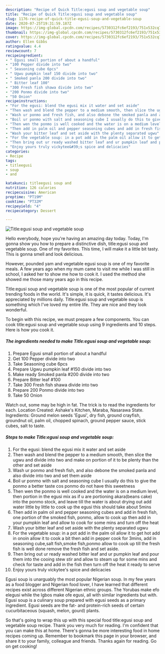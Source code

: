```yaml
---
description: "Recipe of Quick Title:egusi soup and vegetable soup"
title: "Recipe of Quick Title:egusi soup and vegetable soup"
slug: 1176-recipe-of-quick-title-egusi-soup-and-vegetable-soup
date: 2020-07-25T19:31:59.187Z
image: https://img-global.cpcdn.com/recipes/5730312fc6ef2193/751x532cq70/titleegusi-soup-and-vegetable-soup-recipe-main-photo.jpg
thumbnail: https://img-global.cpcdn.com/recipes/5730312fc6ef2193/751x532cq70/titleegusi-soup-and-vegetable-soup-recipe-main-photo.jpg
cover: https://img-global.cpcdn.com/recipes/5730312fc6ef2193/751x532cq70/titleegusi-soup-and-vegetable-soup-recipe-main-photo.jpg
author: Ellen Gibbs
ratingvalue: 4.4
reviewcount: 7
recipeingredient:
- " Egusi small portion of about a handful"
- "100 Pepper divide into two"
- " Seasoning cube 6pcs"
- " Ugwu pumpkin leaf 150 divide into two"
- " Smoked panla 200 divide into two"
- " Bitter leaf 100"
- "300 Fresh fish shawa divide into two"
- "200 Ponmo divide into two"
- "50 Onion"
recipeinstructions:
- "For the egusi: blend the egusi mix it water and set aside"
- "Then wash and blend the pepper to a medium smooth, then slice the ugwu and divide into two and make on portion of it to be plenty than the other and set aside"
- "Wash ur ponmo and fresh fish, and also debone the smoked panla and also divide into two and set them aside"
- "Boil ur ponmo with salt and seasoning cube I usually do this to give the ponmo a better taste cos ponmo do not have this sweetness"
- "Then wen the ponmo is well cooked and the water is on a medium level, then portion in the egusi mix as if u are portioning akara(beans cake) into the ponmo stock, and leave till the water is about drying out add water little by little to cook up the egusi this should take about 5mins"
- "Then add in palm oil and pepper seasoning cubes and add in fresh fish, one portion of the smoked fish, ponmo, allow to cook up then add in your pumpkin leaf and allow to cook for some mins and turn off the heat"
- "Wash your bitter leaf and set aside with the plenty separated ugwu"
- "For the vegetable soup: in a pot add in the palm oil allow it to get hot add in onoin allow it to cook a bit then add in pepper cook for 3mins, add in seasoning cube,salt fish,smoke fish,ponmo allow to cook up till the fresh fish is well done remove the fresh fish and set aside."
- "Then bring out ur ready washed bitter leaf and ur pumpkin leaf and pour them into the cooing stew stir and allow to steam up for some mins and check for taste and add in the fish then turn off the heat it ready to serve"
- "Enjoy yours truly vickytee&#39;s spice and delicacies"
categories:
- Recipe
tags:
- titleegusi
- soup
- and

katakunci: titleegusi soup and 
nutrition: 126 calories
recipecuisine: American
preptime: "PT19M"
cooktime: "PT32M"
recipeyield: "4"
recipecategory: Dessert

---
```



![Title:egusi soup and vegetable soup](https://img-global.cpcdn.com/recipes/5730312fc6ef2193/751x532cq70/titleegusi-soup-and-vegetable-soup-recipe-main-photo.jpg)

Hello everybody, hope you're having an amazing day today. Today, I'm gonna show you how to prepare a distinctive dish, title:egusi soup and vegetable soup. One of my favorites. This time, I will make it a little bit tasty. This is gonna smell and look delicious.

However, pounded yam and vegetable egusi soup is one of my favorite meals. A few years ago when my mum came to visit me while I was still in school, I asked her to show me how to cook it. I used the method she showed me those many years ago in this recipe.

Title:egusi soup and vegetable soup is one of the most popular of current trending foods in the world. It's simple, it is quick, it tastes delicious. It's appreciated by millions daily. Title:egusi soup and vegetable soup is something which I've loved my entire life. They are nice and they look wonderful.


To begin with this recipe, we must prepare a few components. You can cook title:egusi soup and vegetable soup using 9 ingredients and 10 steps. Here is how you cook it.

<!--inarticleads1-->

##### The ingredients needed to make Title:egusi soup and vegetable soup:

1. Prepare  Egusi small portion of about a handful
1. Get 100 Pepper divide into two
1. Take  Seasoning cube 6pcs
1. Prepare  Ugwu pumpkin leaf #150 divide into two
1. Make ready  Smoked panla #200 divide into two
1. Prepare  Bitter leaf #100
1. Take 300 Fresh fish shawa divide into two
1. Prepare 200 Ponmo divide into two
1. Take 50 Onion


Watch out, some may be high in fat. The trick is to read the ingredients for each. Location Created: Ashake&#39;s Kitchen, Maraba, Nasarawa State. Ingredients: Ground melon seeds &#39;Egusi&#39;, dry fish, ground crayfish, groundnut oil, palm oil, chopped spinach, ground pepper sauce, stick cubes, salt to taste. 

<!--inarticleads2-->

##### Steps to make Title:egusi soup and vegetable soup:

1. For the egusi: blend the egusi mix it water and set aside
1. Then wash and blend the pepper to a medium smooth, then slice the ugwu and divide into two and make on portion of it to be plenty than the other and set aside
1. Wash ur ponmo and fresh fish, and also debone the smoked panla and also divide into two and set them aside
1. Boil ur ponmo with salt and seasoning cube I usually do this to give the ponmo a better taste cos ponmo do not have this sweetness
1. Then wen the ponmo is well cooked and the water is on a medium level, then portion in the egusi mix as if u are portioning akara(beans cake) into the ponmo stock, and leave till the water is about drying out add water little by little to cook up the egusi this should take about 5mins
1. Then add in palm oil and pepper seasoning cubes and add in fresh fish, one portion of the smoked fish, ponmo, allow to cook up then add in your pumpkin leaf and allow to cook for some mins and turn off the heat
1. Wash your bitter leaf and set aside with the plenty separated ugwu
1. For the vegetable soup: in a pot add in the palm oil allow it to get hot add in onoin allow it to cook a bit then add in pepper cook for 3mins, add in seasoning cube,salt fish,smoke fish,ponmo allow to cook up till the fresh fish is well done remove the fresh fish and set aside.
1. Then bring out ur ready washed bitter leaf and ur pumpkin leaf and pour them into the cooing stew stir and allow to steam up for some mins and check for taste and add in the fish then turn off the heat it ready to serve
1. Enjoy yours truly vickytee&#39;s spice and delicacies


Egusi soup is unarguably the most popular Nigerian soup. In my few years as a food blogger and Nigerian food lover, I have learned that different recipes exist across different Nigerian ethnic groups. The Yorubas make efo elegusi while the Igbos make ofe egusi, all with similar ingredients but with. Egusi soup is a culinary soup prepared with egusi seeds as a primary ingredient. Egusi seeds are the fat- and protein-rich seeds of certain cucurbitaceous (squash, melon, gourd) plants. 

So that's going to wrap this up with this special food title:egusi soup and vegetable soup recipe. Thank you very much for reading. I'm confident that you can make this at home. There's gonna be more interesting food in home recipes coming up. Remember to bookmark this page in your browser, and share it to your family, colleague and friends. Thanks again for reading. Go on get cooking!
